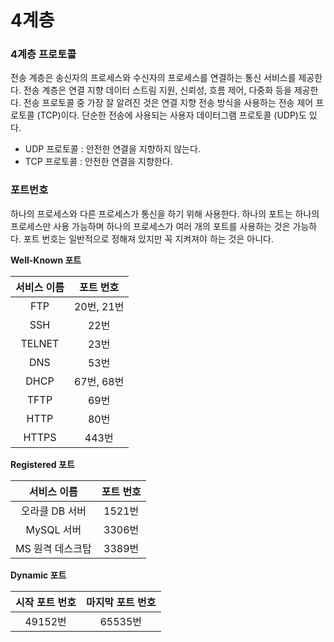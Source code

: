 # 4계층

### 4계층 프로토콜

전송 계층은 송신자의 프로세스와 수신자의 프로세스를 연결하는 통신 서비스를 제공한다. 전송 계층은 연결 지향 데이터 스트림 지원, 신뢰성, 흐름 제어, 다중화 등을 제공한다. 전송 프로토콜 중 가장 잘 알려진 것은 연결 지향 전송 방식을 사용하는 전송 제어 프로토콜 (TCP)이다. 단순한 전송에 사용되는 사용자 데이터그램 프로토콜 (UDP)도 있다.

- UDP 프로토콜 : 안전한 연결을 지향하지 않는다.
- TCP 프로토콜 : 안전한 연결을 지향한다.



### 포트번호

하나의 프로세스와 다른 프로세스가 통신을 하기 위해 사용한다. 하나의 포트는 하나의 프로세스만 사용 가능하며 하나의 프로세스가 여러 개의 포트를 사용하는 것은 가능하다. 포트 번호는 일반적으로 정해져 있지만 꼭 지켜져야 하는 것은 아니다.

**Well-Known 포트**

| 서비스 이름 | 포트 번호  |
| :---------: | :--------: |
|     FTP     | 20번, 21번 |
|     SSH     |    22번    |
|   TELNET    |    23번    |
|     DNS     |    53번    |
|    DHCP     | 67번, 68번 |
|    TFTP     |    69번    |
|    HTTP     |    80번    |
|    HTTPS    |   443번    |

**Registered 포트**

|   서비스 이름    | 포트 번호 |
| :--------------: | :-------: |
|  오라클 DB 서버  |  1521번   |
|    MySQL 서버    |  3306번   |
| MS 원격 데스크탑 |  3389번   |

**Dynamic 포트**

| 시작 포트 번호 | 마지막 포트 번호 |
| :------------: | :--------------: |
|    49152번     |     65535번      |

